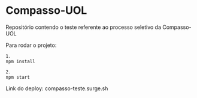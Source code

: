 # Compasso-UOL

Repositório contendo o teste referente ao processo seletivo da Compasso-UOL

Para rodar o projeto:
```
1.
npm install
```

```
2.
npm start
```

Link do deploy: compasso-teste.surge.sh
